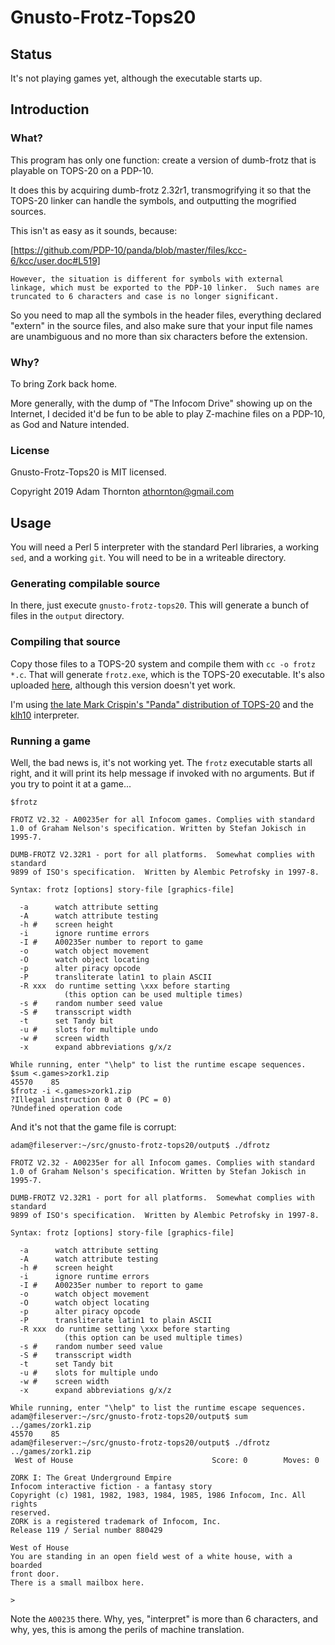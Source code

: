 # Gnusto-Frotz-Tops20

## Status

It's not playing games yet, although the executable starts up.

## Introduction

### What?

This program has only one function: create a version of dumb-frotz that
is playable on TOPS-20 on a PDP-10.

It does this by acquiring dumb-frotz 2.32r1, transmogrifying it so that
the TOPS-20 linker can handle the symbols, and outputting the mogrified
sources.

This isn't as easy as it sounds, because:

[https://github.com/PDP-10/panda/blob/master/files/kcc-6/kcc/user.doc#L519]

```
However, the situation is different for symbols with external
linkage, which must be exported to the PDP-10 linker.  Such names are
truncated to 6 characters and case is no longer significant.
```
So you need to map all the symbols in the header files, everything declared
"extern" in the source files, and also make sure that your input file names
are unambiguous and no more than six characters before the extension.

### Why?

To bring Zork back home.

More generally, with the dump of "The Infocom Drive" showing up on the
Internet, I decided it'd be fun to be able to play Z-machine files on a
PDP-10, as God and Nature intended.

### License

Gnusto-Frotz-Tops20 is MIT licensed.

Copyright 2019 Adam Thornton <athornton@gmail.com>

## Usage

You will need a Perl 5 interpreter with the standard Perl libraries, a
working `sed`, and a working `git`.  You will need to be in a writeable
directory.

### Generating compilable source

In there, just execute `gnusto-frotz-tops20`.  This will generate a
bunch of files in the `output` directory.

### Compiling that source

Copy those files to a TOPS-20 system and compile them with `cc -o frotz
*.c`.  That will generate `frotz.exe`, which is the TOPS-20 executable.
It's also uploaded [here](frotz.exe), although this version doesn't yet
work.

I'm using
[the late Mark Crispin's "Panda" distribution of TOPS-20](http://panda.trailing-edge.com/)
and the [klh10](https://github.com/DavidGriffith/klh10) interpreter.

### Running a game

Well, the bad news is, it's not working yet.  The `frotz` executable
starts all right, and it will print its help message if invoked with no
arguments.  But if you try to point it at a game...

```
$frotz

FROTZ V2.32 - A00235er for all Infocom games. Complies with standard
1.0 of Graham Nelson's specification. Written by Stefan Jokisch in 1995-7.

DUMB-FROTZ V2.32R1 - port for all platforms.  Somewhat complies with standard
9899 of ISO's specification.  Written by Alembic Petrofsky in 1997-8.

Syntax: frotz [options] story-file [graphics-file]

  -a      watch attribute setting
  -A      watch attribute testing
  -h #    screen height
  -i      ignore runtime errors
  -I #    A00235er number to report to game
  -o      watch object movement
  -O      watch object locating
  -p      alter piracy opcode
  -P      transliterate latin1 to plain ASCII
  -R xxx  do runtime setting \xxx before starting
            (this option can be used multiple times)
  -s #    random number seed value
  -S #    transscript width
  -t      set Tandy bit
  -u #    slots for multiple undo
  -w #    screen width
  -x      expand abbreviations g/x/z

While running, enter "\help" to list the runtime escape sequences.
$sum <.games>zork1.zip
45570    85
$frotz -i <.games>zork1.zip
?Illegal instruction 0 at 0 (PC = 0)
?Undefined operation code
```

And it's not that the game file is corrupt:

```
adam@fileserver:~/src/gnusto-frotz-tops20/output$ ./dfrotz

FROTZ V2.32 - A00235er for all Infocom games. Complies with standard
1.0 of Graham Nelson's specification. Written by Stefan Jokisch in 1995-7.

DUMB-FROTZ V2.32R1 - port for all platforms.  Somewhat complies with standard
9899 of ISO's specification.  Written by Alembic Petrofsky in 1997-8.

Syntax: frotz [options] story-file [graphics-file]

  -a      watch attribute setting
  -A      watch attribute testing
  -h #    screen height
  -i      ignore runtime errors
  -I #    A00235er number to report to game
  -o      watch object movement
  -O      watch object locating
  -p      alter piracy opcode
  -P      transliterate latin1 to plain ASCII
  -R xxx  do runtime setting \xxx before starting
            (this option can be used multiple times)
  -s #    random number seed value
  -S #    transscript width
  -t      set Tandy bit
  -u #    slots for multiple undo
  -w #    screen width
  -x      expand abbreviations g/x/z

While running, enter "\help" to list the runtime escape sequences.
adam@fileserver:~/src/gnusto-frotz-tops20/output$ sum ../games/zork1.zip
45570    85
adam@fileserver:~/src/gnusto-frotz-tops20/output$ ./dfrotz ../games/zork1.zip
 West of House                               Score: 0        Moves: 0

ZORK I: The Great Underground Empire
Infocom interactive fiction - a fantasy story
Copyright (c) 1981, 1982, 1983, 1984, 1985, 1986 Infocom, Inc. All rights
reserved.
ZORK is a registered trademark of Infocom, Inc.
Release 119 / Serial number 880429

West of House
You are standing in an open field west of a white house, with a boarded
front door.
There is a small mailbox here.

>
```

Note the `A00235` there.  Why, yes, "interpret" is more than 6
characters, and why, yes, this is among the perils of machine
translation.
